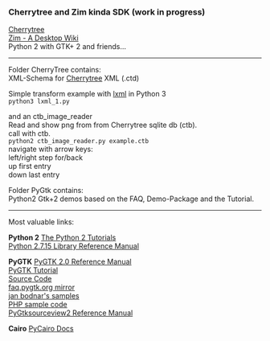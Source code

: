 ### Cherrytree and Zim kinda SDK (work in progress)

[Cherrytree](https://www.giuspen.com/cherrytree/)  
[Zim - A Desktop Wiki](http://zim-wiki.org/)  
Python 2 with GTK+ 2 and friends...
___

Folder CherryTree contains:  
XML-Schema for [Cherrytree](https://www.giuspen.com/cherrytree/) XML (.ctd)  

Simple transform example with [lxml](https://lxml.de/) in Python 3  
`python3 lxml_1.py`  

and an ctb_image_reader  
Read and show png from from Cherrytree sqlite db (ctb).  
call with ctb.  
`python2 ctb_image_reader.py example.ctb`  
navigate with arrow keys:  
left/right step for/back  
up first entry  
down last entry  

Folder PyGtk contains:  
Python2 Gtk+2 demos based on the FAQ, Demo-Package and the Tutorial.  

___

Most valuable links:

**Python 2**
[The Python 2 Tutorials](https://docs.python.org/2/tutorial/)  
[Python 2.7.15 Library Reference Manual](https://docs.python.org/2/library/)  

**PyGTK**
[PyGTK 2.0 Reference Manual](https://developer.gnome.org/pygtk/stable/)  
[PyGTK Tutorial](https://moeraki.com/pygtktutorial/index.html)  
[Source Code](http://ftp.gnome.org/pub/GNOME/sources/pygtk/2.24/pygtk-2.24.0.tar.gz)  
[faq.pygtk.org mirror](http://eccentric.slavery.cx/misc/pygtk/pygtkfaq.html)  
[jan bodnar's samples](http://zetcode.com/gui/pygtk/)  
[PHP sample code](https://www.kksou.com/php-gtk2/category/Sample-Codes/)  
[PyGtksourceview2 Reference Manual](https://people.gnome.org/~gianmt/pygtksourceview2/)

**Cairo**
[PyCairo Docs](https://www.cairographics.org/documentation/pycairo/2/)